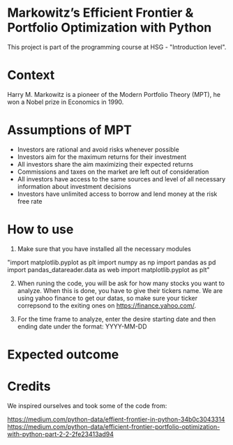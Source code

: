 # Markowitz’s Efficient Frontier & Portfolio Optimization with Python

This project is part of the programming course at HSG - "Introduction level".

# Context
Harry M. Markowitz is a pioneer of the Modern Portfolio Theory (MPT), he won a Nobel prize in Economics in 1990.

# Assumptions of MPT
- Investors are rational and avoid risks whenever possible
- Investors aim for the maximum returns for their investment
- All investors share the aim maximizing their expected returns
- Commissions and taxes on the market are left out of consideration
- All investors have access to the same sources and level of all necessary information about investment decisions
- Investors have unlimited access to borrow and lend money at the risk free rate


# How to use
1. Make sure that you have installed all the necessary modules

"import matplotlib.pyplot as plt
import numpy as np
import pandas as pd
import pandas_datareader.data as web
import matplotlib.pyplot as plt"

2. When runing the code, you will be ask for how many stocks you want to analyze. When this is done, you have to give their tickers name. We are using yahoo finance to get our datas, so make sure your ticker correpsond to the exiting ones on https://finance.yahoo.com/.

3. For the time frame to analyze, enter the desire starting date and then ending date under the format: YYYY-MM-DD

# Expected outcome



# Credits

We inspired ourselves and took some of the code from:

https://medium.com/python-data/effient-frontier-in-python-34b0c3043314
https://medium.com/python-data/efficient-frontier-portfolio-optimization-with-python-part-2-2-2fe23413ad94
